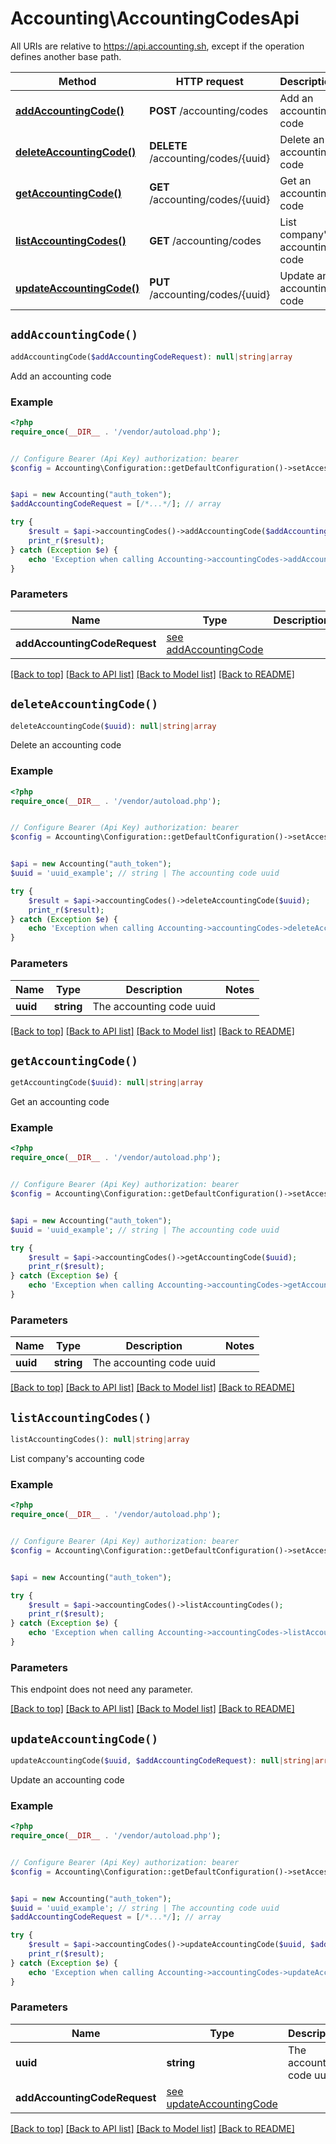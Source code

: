 # Accounting\AccountingCodesApi

All URIs are relative to https://api.accounting.sh, except if the operation defines another base path.

| Method | HTTP request | Description |
| ------------- | ------------- | ------------- |
| [**addAccountingCode()**](AccountingCodesApi.md#addAccountingCode) | **POST** /accounting/codes | Add an accounting code |
| [**deleteAccountingCode()**](AccountingCodesApi.md#deleteAccountingCode) | **DELETE** /accounting/codes/{uuid} | Delete an accounting code |
| [**getAccountingCode()**](AccountingCodesApi.md#getAccountingCode) | **GET** /accounting/codes/{uuid} | Get an accounting code |
| [**listAccountingCodes()**](AccountingCodesApi.md#listAccountingCodes) | **GET** /accounting/codes | List company&#39;s accounting code |
| [**updateAccountingCode()**](AccountingCodesApi.md#updateAccountingCode) | **PUT** /accounting/codes/{uuid} | Update an accounting code |


## `addAccountingCode()`

```php
addAccountingCode($addAccountingCodeRequest): null|string|array
```

Add an accounting code

### Example

```php
<?php
require_once(__DIR__ . '/vendor/autoload.php');


// Configure Bearer (Api Key) authorization: bearer
$config = Accounting\Configuration::getDefaultConfiguration()->setAccessToken('YOUR_ACCESS_TOKEN');


$api = new Accounting("auth_token");
$addAccountingCodeRequest = [/*...*/]; // array

try {
    $result = $api->accountingCodes()->addAccountingCode($addAccountingCodeRequest);
    print_r($result);
} catch (Exception $e) {
    echo 'Exception when calling Accounting->accountingCodes->addAccountingCode: ', $e->getMessage(), PHP_EOL;
}
```

### Parameters

| Name | Type | Description  | Notes |
| ------------- | ------------- | ------------- | ------------- |
| **addAccountingCodeRequest** | [see addAccountingCode](https://api.accounting.sh/swagger.html#operation/addAccountingCode)|  | |

[[Back to top]](#) [[Back to API list]](../../README.md#endpoints)
[[Back to Model list]](../../README.md#models)
[[Back to README]](../../README.md)

## `deleteAccountingCode()`

```php
deleteAccountingCode($uuid): null|string|array
```

Delete an accounting code

### Example

```php
<?php
require_once(__DIR__ . '/vendor/autoload.php');


// Configure Bearer (Api Key) authorization: bearer
$config = Accounting\Configuration::getDefaultConfiguration()->setAccessToken('YOUR_ACCESS_TOKEN');


$api = new Accounting("auth_token");
$uuid = 'uuid_example'; // string | The accounting code uuid

try {
    $result = $api->accountingCodes()->deleteAccountingCode($uuid);
    print_r($result);
} catch (Exception $e) {
    echo 'Exception when calling Accounting->accountingCodes->deleteAccountingCode: ', $e->getMessage(), PHP_EOL;
}
```

### Parameters

| Name | Type | Description  | Notes |
| ------------- | ------------- | ------------- | ------------- |
| **uuid** | **string**| The accounting code uuid | |

[[Back to top]](#) [[Back to API list]](../../README.md#endpoints)
[[Back to Model list]](../../README.md#models)
[[Back to README]](../../README.md)

## `getAccountingCode()`

```php
getAccountingCode($uuid): null|string|array
```

Get an accounting code

### Example

```php
<?php
require_once(__DIR__ . '/vendor/autoload.php');


// Configure Bearer (Api Key) authorization: bearer
$config = Accounting\Configuration::getDefaultConfiguration()->setAccessToken('YOUR_ACCESS_TOKEN');


$api = new Accounting("auth_token");
$uuid = 'uuid_example'; // string | The accounting code uuid

try {
    $result = $api->accountingCodes()->getAccountingCode($uuid);
    print_r($result);
} catch (Exception $e) {
    echo 'Exception when calling Accounting->accountingCodes->getAccountingCode: ', $e->getMessage(), PHP_EOL;
}
```

### Parameters

| Name | Type | Description  | Notes |
| ------------- | ------------- | ------------- | ------------- |
| **uuid** | **string**| The accounting code uuid | |

[[Back to top]](#) [[Back to API list]](../../README.md#endpoints)
[[Back to Model list]](../../README.md#models)
[[Back to README]](../../README.md)

## `listAccountingCodes()`

```php
listAccountingCodes(): null|string|array
```

List company's accounting code

### Example

```php
<?php
require_once(__DIR__ . '/vendor/autoload.php');


// Configure Bearer (Api Key) authorization: bearer
$config = Accounting\Configuration::getDefaultConfiguration()->setAccessToken('YOUR_ACCESS_TOKEN');


$api = new Accounting("auth_token");

try {
    $result = $api->accountingCodes()->listAccountingCodes();
    print_r($result);
} catch (Exception $e) {
    echo 'Exception when calling Accounting->accountingCodes->listAccountingCodes: ', $e->getMessage(), PHP_EOL;
}
```

### Parameters

This endpoint does not need any parameter.

[[Back to top]](#) [[Back to API list]](../../README.md#endpoints)
[[Back to Model list]](../../README.md#models)
[[Back to README]](../../README.md)

## `updateAccountingCode()`

```php
updateAccountingCode($uuid, $addAccountingCodeRequest): null|string|array
```

Update an accounting code

### Example

```php
<?php
require_once(__DIR__ . '/vendor/autoload.php');


// Configure Bearer (Api Key) authorization: bearer
$config = Accounting\Configuration::getDefaultConfiguration()->setAccessToken('YOUR_ACCESS_TOKEN');


$api = new Accounting("auth_token");
$uuid = 'uuid_example'; // string | The accounting code uuid
$addAccountingCodeRequest = [/*...*/]; // array

try {
    $result = $api->accountingCodes()->updateAccountingCode($uuid, $addAccountingCodeRequest);
    print_r($result);
} catch (Exception $e) {
    echo 'Exception when calling Accounting->accountingCodes->updateAccountingCode: ', $e->getMessage(), PHP_EOL;
}
```

### Parameters

| Name | Type | Description  | Notes |
| ------------- | ------------- | ------------- | ------------- |
| **uuid** | **string**| The accounting code uuid | |
| **addAccountingCodeRequest** | [see updateAccountingCode](https://api.accounting.sh/swagger.html#operation/updateAccountingCode)|  | |

[[Back to top]](#) [[Back to API list]](../../README.md#endpoints)
[[Back to Model list]](../../README.md#models)
[[Back to README]](../../README.md)
